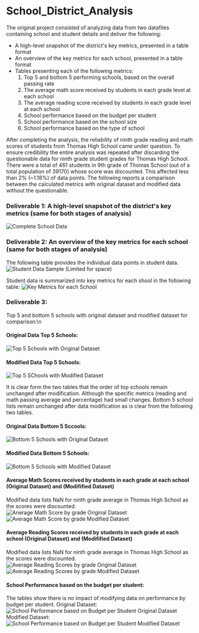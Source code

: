 # School_District_Analysis
The original project consisted of analyzing data from two datafiles containing school and student details and deliver the following:
* A high-level snapshot of the district's key metrics, presented in a table format
* An overview of the key metrics for each school, presented in a table format
* Tables presenting each of the following metrics:
    1. Top 5 and bottom 5 performing schools, based on the overall passing rate
    2. The average math score received by students in each grade level at each school
    3. The average reading score received by students in each grade level at each school
    4. School performance based on the budget per student
    5. School performance based on the school size 
    6. School performance based on the type of school

After completing the analysis, the reliability of ninth grade reading and math scores of students from Thomas High School came under question. To ensure credibility the entire analysis was repeated after discarding the questionable data for ninth grade student grades for Thomas High School. There were a total of 461 students in 9th grade of Thomas School (out of a total population of 39170) whose score was discounted. This affected less than 2% (~1.18%) of data points. 
The following reports a comparison between the calculated metrics with original dataset and modified data without the questionable.
### Deliverable 1: A high-level snapshot of the district's key metrics (same for both stages of analysis)
![Complete School Data](https://github.com/mbandyo/School_District_Analysis/blob/main/Resources/School_complete.png)	
### Deliverable 2: An overview of the key metrics for each school (same for both stages of analysis)
The following table provides the individual data points in student data.
![Student Data Sample (Limited for space)](https://github.com/mbandyo/School_District_Analysis/blob/main/Resources/Student%20Data.png)

Student data is summarized into key metrics for each shool in the following table:
![Key Metrics for each School](Resources/per_school_summary.png)
### Deliverable 3:
Top 5 and bottom 5 schools with original dataset and modified dataset for comparison:\n
#### Original Data Top 5 Schools:
![Top 5 Schools with Original Dataset](https://github.com/mbandyo/School_District_Analysis/blob/main/Resources/Top%205%20Original.png)
#### Modified Data Top 5 Schools:
![Top 5 SChools with Modified Dataset](https://github.com/mbandyo/School_District_Analysis/blob/main/Resources/Top%20Schools%20Modified%20Data.png)

It is clear form the two tables that the order of top schools remain unchanged after modification. Although the specific metrics (reading and math passing average and percentage) had small changes.
Bottom 5 school lists remain unchanged after data modification as is clear from the following two tables.
#### Original Data Bottom 5 Sccools:
![Bottom 5 Schools with Original Dataset](https://github.com/mbandyo/School_District_Analysis/blob/main/Resources/Bottom%205%20Original.png)
#### Modified Data Bottom 5 Schools:
![Bottom 5 Schools with Modified Dataset](https://github.com/mbandyo/School_District_Analysis/blob/main/Resources/Bottom%205%20Modified.png)
#### Average Math Scores received by students in each grade at each school (Original Dataset) and (Modifified Dataset)
Modified data lists NaN for ninth grade average in Thomas High School as the scores were discounted.
![Anerage Math Score by grade Original Dataset](https://github.com/mbandyo/School_District_Analysis/blob/main/Resources/Math%20Scores%20by%20Grade%20Original%20Dataset.png)&emsp;&emsp;&emsp;&emsp;![Average Math Score by grade Modified Dataset](https://github.com/mbandyo/School_District_Analysis/blob/main/Resources/Math%20Scores%20by%20Grade%20Modified%20Dataset.png)
#### Average Reading Scores received by students in each grade at each school (Original Dataset) and (Modifified Dataset)
Modified data lists NaN for ninth grade average in Thomas High School as the scores were discounted.
![Average Reading Scores by grade Original Dataset](https://github.com/mbandyo/School_District_Analysis/blob/main/Resources/Reading%20Scores%20by%20Grade%20Original%20Dataset.png)&emsp;&emsp;&emsp;&emsp; ![Average Reading Scores by grade Modified Dataset](https://github.com/mbandyo/School_District_Analysis/blob/main/Resources/Reading%20Scores%20by%20Grade%20Modified%20Dataset.png)
#### School Performance based on the budget per student:
The tables show there is no impact of modifying data on performance by budget per student.
Original Dataset:
![School Performance based on Budget per Student Original Dataset](https://github.com/mbandyo/School_District_Analysis/blob/main/Resources/Schoo%3B%20Performance%20Based%20on%20Budget%20Original%20Dataset.png)<br/>
Modified Dataset:
![School Performance based on Budget per Student Modified Dataset](https://github.com/mbandyo/School_District_Analysis/blob/main/Resources/Schoo%3B%20Performance%20Based%20on%20Budget%20Modified%20Dataset.png)





